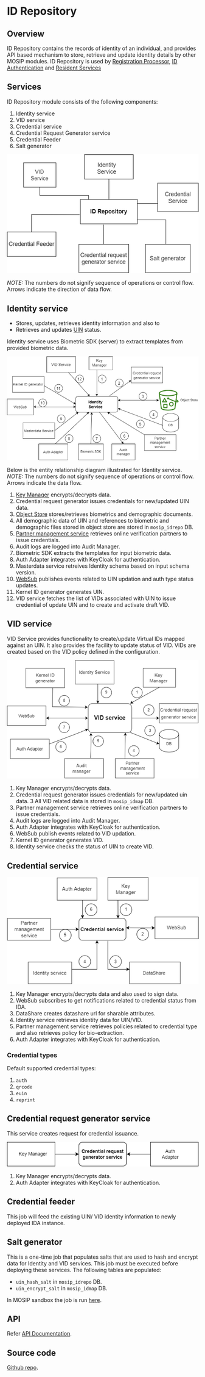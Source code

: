 # ID Repository

## Overview
ID Repository contains the records of identity of an individual, and provides API based mechanism to store, retrieve and update identity details by other MOSIP modules. ID Repository is used by [Registration Processor](registration-processor.md), [ID Authentication](id-authentication-services.md) and [Resident Services](resdient-services.md)

## Services
ID Repository module consists of the following components:
1. Identity service
1. VID service 
1. Credential service
1. Credential Request Generator service
1. Credential Feeder 
1. Salt generator 

![](_images/id-repository.png)

*NOTE:* The numbers do not signify sequence of operations or control flow. Arrows indicate the direction of data flow.

## Identity service
* Stores, updates, retrieves identity information and also to 
* Retrieves and updates [UIN](identifiers.md#uin) status.

Identity service uses Biometric SDK (server) to extract templates from provided biometric data.

![](_images/identity-service.png)


Below is the entity relationship diagram illustrated for Identity service.
*NOTE:* The numbers do not signify sequence of operations or control flow. Arrows indicate the data flow.

1. [Key Manager](keymanager.md) encrypts/decrypts data.
2. Credential request generator issues credentials for new/updated UIN data.
3. [Object Store](storage.md#object-store) stores/retrieves biometrics and demographic documents.
4. All demographic data of UIN and references to biometric and demographic files stored in object store are stored in `mosip_idrepo` DB.
5. [Partner management service](partner-management-services.md) retrieves online verification partners to issue credentials.
6. Audit logs are logged into Audit Manager.
7. Biometric SDK extracts the templates for input biometric data.
8. Auth Adapter integrates with KeyCloak for authentication.
9. Masterdata service retreives Identity schema based on input schema version.
10. [WebSub](websub.md) publishes events related to UIN updation and auth type status updates.
11. Kernel ID generator generates UIN.
12. VID service fetches the list of VIDs associated with UIN to issue credential of update UIN and to create and activate draft VID.

## VID service
VID Service provides functionality to create/update Virtual IDs mapped against an UIN. It also provides the facility to update status of VID. VIDs are created based on the VID policy defined in the configuration.

![](_images/VID-service.png)

1. Key Manager encrypts/decrypts data.
2. Credential request generator issues credentials for new/updated uin data.
3  All VID related data is stored in `mosip_idmap` DB.
4. Partner management service retrieves online verification partners to issue credentials.
5. Audit logs are logged into Audit Manager.
6. Auth Adapter integrates with KeyCloak for authentication.
7. WebSub publish events related to VID updation.
8. Kernel ID generator generates VID.
9. Identity service checks the status of UIN to create VID.

## Credential service

![](_images/credential-service.png)

1. Key Manager encrypts/decrypts data and also used to sign data.
2. WebSub subscribes to get notifications related to credential status from IDA.
3. DataShare creates datashare url for sharable attributes.
4. Identity service retrieves identity data for UIN/VID.
5. Partner management service retrieves policies related to credential type and also retrieves policy for bio-extraction.
6. Auth Adapter integrates with KeyCloak for authentication.

### Credential types
Default supported credential types:
1. `auth`
1. `qrcode`
1. `euin`
1. `reprint`

## Credential request generator service
This service creates request for credential issuance.

![](_images/credential-request-generator.png)

1. Key Manager encrypts/decrypts data.
2. Auth Adapter integrates with KeyCloak for authentication.

## Credential feeder
This job will feed the existing UIN/ VID identity information to newly deployed IDA instance.

## Salt generator 
This is a one-time job that populates salts that are used to hash and encrypt data for Identity and VID services. This job must be executed before deploying these services.  The following tables are populated:
* `uin_hash_salt` in `mosip_idrepo` DB.
* `uin_encrypt_salt` in `mosip_idmap` DB.

In MOSIP sandbox the job is run [here](https://github.com/mosip/mosip-infra/blob/1.2.0-rc2/deployment/v3/mosip/idrepo/install.sh).

## API
Refer [API Documentation](https://mosip.github.io/documentation/1.2.0-rc2/1.2.0-rc2.html).

## Source code 
[Github repo](https://github.com/mosip/id-repository/tree/1.2.0-rc2).

